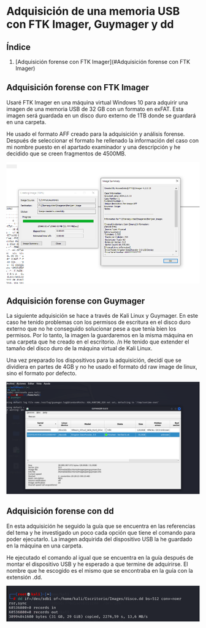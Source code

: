 # Adquisición de una memoria USB con FTK Imager, Guymager y dd

## Índice

1. [Adquisición forense con FTK Imager](#Adquisición forense con FTK Imager)








## Adquisición forense con FTK Imager


Usaré FTK Imager en una máquina virtual Windows 10 para adquirir una imagen de una memoria USB de 32 GB con un formato en exFAT. Esta imagen será guardada en un disco duro externo de 1TB donde se guardará en una carpeta.

He usado el formato AFF creado para la adquisición y análisis forense. Después de seleccionar el formato he rellenado la información del caso con mi nombre puesto en el apartado examinador y una descripción y he decidido que se creen fragmentos de 4500MB.

![FTKImager](./Imagenes/FTKimager.png)

## Adquisición forense con Guymager

La siguiente adquisición se hace a través de Kali Linux y Guymager. En este caso he tenido problemas con los permisos de escritura en el disco duro externo que no he conseguido solucionar pese a que tenía bien los permisos. Por lo tanto, la imagen la guardaremos en la misma máquina en una carpeta que he creado en el escritorio. /n
He tenido que extender el tamaño del disco duro de la máquina virtual de Kali Linux.

Una vez preparado los dispositivos para la adquisición, decidí que se dividiera en partes de 4GB y no he usado el formato dd raw image de linux, sino el formato por defecto. 

![Guymager](./Imagenes/Guymager.png)

## Adquisición forense con dd


En esta adquisición he seguido la guía que se encuentra en las referencias del tema y he investigado un poco cada opción que tiene el comando para poder ejecutarlo. La imagen adquirida del dispositivo USB la he guardado en la máquina en una carpeta.

He ejecutado el comando al igual que se encuentra en la guía después de montar el dispositivo USB y he esperado a que termine de adquirirse. El nombre que he escogido es el mismo que se encontraba en la guía con la extensión .dd.

![dd](./Imagenes/dd.png)
